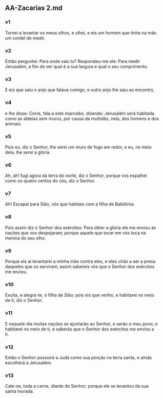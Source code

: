 ## AA-Zacarias 2.md
### v1
 Tornei a levantar os meus olhos, e olhei, e eis um homem que tinha na mão um cordel de medir.
### v2
 Então perguntei: Para onde vais tu? Respondeu-me ele: Para medir Jerusalém, a fim de ver qual é a sua largura e qual o seu comprimento.
### v3
 E eis que saiu o anjo que falava comigo, e outro anjo lhe saiu ao encontro,
### v4
 e lhe disse: Corre, fala a este mancebo, dizendo: Jerusalém será habitada como as aldeias sem muros, por causa da multidão, nela, dos homens e dos animais.
### v5
 Pois eu, diz o Senhor, lhe serei um muro de fogo em redor, e eu, no meio dela, lhe serei a glória.
### v6
 Ah, ah! fugi agora da terra do norte, diz o Senhor, porque vos espalhei como os quatro ventos do céu, diz o Senhor.
### v7
 Ah! Escapai para Sião, vós que habitais com a filha de Babilônia.
### v8
 Pois assim diz o Senhor dos exércitos: Para obter a glória ele me enviou às nações que vos despojaram; porque aquele que tocar em vós toca na menina do seu olho.
### v9
 Porque eis aí levantarei a minha mão contra eles, e eles virão a ser a presa daqueles que os serviram; assim sabereis vós que o Senhor dos exércitos me enviou.
### v10
 Exulta, e alegra-te, ó filha de Sião; pois eis que venho, e habitarei no meio de ti, diz o Senhor.
### v11
 E naquele dia muitas nações se ajuntarão ao Senhor, e serão o meu povo; e habitarei no meio de ti, e saberás que o Senhor dos exércitos me enviou a ti.
### v12
 Então o Senhor possuirá a Judá como sua porção na terra santa, e ainda escolherá a Jerusalém.
### v13
 Cale-se, toda a carne, diante do Senhor; porque ele se levantou da sua santa morada.
